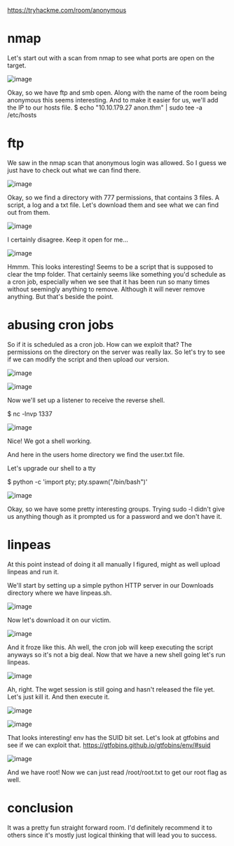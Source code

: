 https://tryhackme.com/room/anonymous

# nmap

Let's start out with a scan from nmap to see what ports are open on the target.

![image](Images/anon1.png)

Okay, so we have ftp and smb open. Along with the name of the room being anonymous this seems interesting. And to make it easier for us, we'll add the IP to our hosts file.
$ echo "10.10.179.27 anon.thm" | sudo tee -a /etc/hosts

# ftp

We saw in the nmap scan that anonymous login was allowed. So I guess we just have to check out what we can find there.

![image](Images/anon2.png)

Okay, so we find a directory with 777 permissions, that contains 3 files. A script, a log and a txt file. Let's download them and see what we can find out from them.

![image](Images/anon3.png)

I certainly disagree. Keep it open for me...

![image](Images/anon4.png)

Hmmm. This looks interesting! Seems to be a script that is supposed to clear the tmp folder. That certainly seems like something you'd schedule as a cron job, especially when we see that it has been run so many times without seemingly anything to remove. Although it will never remove anything. But that's beside the point.

# abusing cron jobs

So if it is scheduled as a cron job. How can we exploit that? The permissions on the directory on the server was really lax. So let's try to see if we can modify the script and then upload our version.

![image](Images/anon5.png)

![image](Images/anon6.png)

Now we'll set up a listener to receive the reverse shell.

$ nc -lnvp 1337

![image](Images/anon7.png)

Nice! We got a shell working. 

And here in the users home directory we find the user.txt file.

Let's upgrade our shell to a tty

$ python -c 'import pty; pty.spawn("/bin/bash")'

![image](Images/anon8.png)

Okay, so we have some pretty interesting groups. Trying sudo -l didn't give us anything though as it prompted us for a password and we don't have it.

# linpeas

At this point instead of doing it all manually I figured, might as well upload linpeas and run it.

We'll start by setting up a simple python HTTP server in our Downloads directory where we have linpeas.sh.

![image](Images/anon10.png)

Now let's download it on our victim.

![image](Images/anon11.png)

And it froze like this. Ah well, the cron job will keep executing the script anyways so it's not a big deal.
Now that we have a new shell going let's run linpeas.

![image](Images/anon13.png)

Ah, right. The wget session is still going and hasn't released the file yet. Let's just kill it. And then execute it.

![image](Images/anon14.png)

![image](Images/anon15.png)

That looks interesting! env has the SUID bit set. Let's look at gtfobins and see if we can exploit that.
https://gtfobins.github.io/gtfobins/env/#suid

![image](Images/anon16.png)

And we have root! Now we can just read /root/root.txt to get our root flag as well.

# conclusion

It was a pretty fun straight forward room. I'd definitely recommend it to others since it's mostly just logical thinking that will lead you to success.
